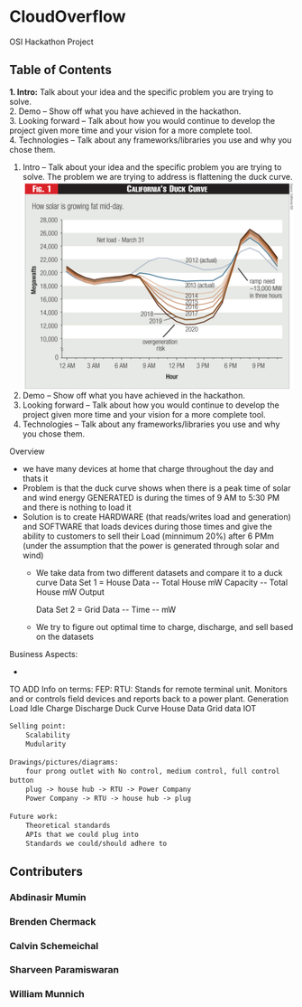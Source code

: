 # CloudOverflow
OSI Hackathon Project


<h2 align="left">
Table of Contents
</h2>

<div align="left">
<b>1. Intro:</b> Talk about your idea and the    specific problem you are trying to solve.
</div>

<div align="left">
2. Demo – Show off what you have achieved in the hackathon.
</div>

<div align="left">
3. Looking forward – Talk about how you would continue to develop the project given more time and your vision 
for a more complete tool.
</div>

<div align="left">
4. Technologies – Talk about any frameworks/libraries you use and why you chose them.
</div>

1. Intro – Talk about your idea and the specific problem you are trying to solve.
    The problem we are trying to address is flattening the duck curve.
    ![duck curve example from California](./readme_resources/duck_curve_graph.jpg)
2. Demo – Show off what you have achieved in the hackathon.
3. Looking forward – Talk about how you would continue to develop the project given more time and your vision 
for a more complete tool.
4. Technologies – Talk about any frameworks/libraries you use and why you chose them.


Overview
- we have many devices at home that charge throughout the day and thats it
- Problem is that the duck curve shows when there is a peak time of solar and wind energy GENERATED is during the times of 9 AM to 5:30 PM and there is nothing to load it 
- Solution is to create HARDWARE (that reads/writes load and generation) and SOFTWARE that loads devices during those times and give the ability to customers to sell their Load  (minnimum 20%) after 6 PMm (under the assumption that the power is generated through solar and wind)
    - We take data from two different datasets and compare it to a duck curve
        Data Set 1 = House Data
            -- Total House mW Capacity
            -- Total House mW Output
      
        Data Set 2 = Grid Data
            -- Time 
            -- mW
    - We try to figure out optimal time to charge, discharge, and sell based on the datasets





Business Aspects:

- 








TO ADD
    Info on terms:
        FEP:
        RTU: Stands for remote terminal unit. Monitors and or controls field devices and reports back to a power plant.
        Generation
        Load
        Idle
        Charge
        Discharge
        Duck Curve
        House Data
        Grid data
        IOT

    Selling point:
        Scalability
        Mudularity

    Drawings/pictures/diagrams:
        four prong outlet with No control, medium control, full control button
        plug -> house hub -> RTU -> Power Company
        Power Company -> RTU -> house hub -> plug

    Future work:
        Theoretical standards
        APIs that we could plug into
        Standards we could/should adhere to


<h2><b>Contributers</b></h>
<h3>Abdinasir Mumin</h3>
<h3>Brenden Chermack</h3>
<h3>Calvin Schemeichal</h3>
<h3>Sharveen Paramiswaran</h3>
<h3>William Munnich</h3>